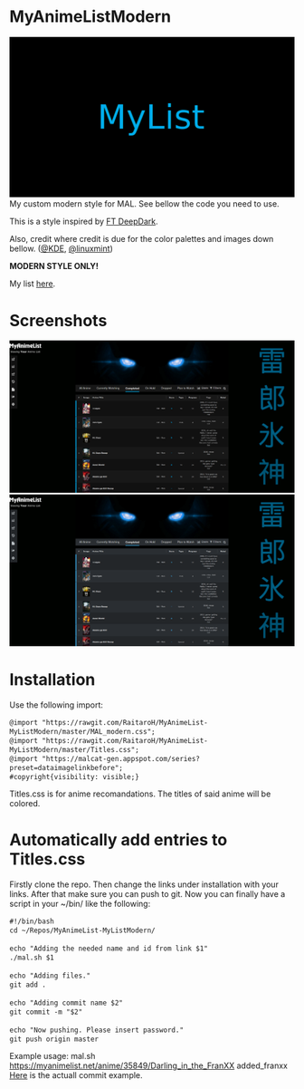 # MyAnimeListModern
![alt tag](https://raw.githubusercontent.com/RaitaroH/MyAnimeList/master/Images/MyList%20-%20DeepDark.png)
My custom modern style for MAL. See bellow the code you need to use.

This is a style inspired by [FT DeepDark](https://addons.mozilla.org/en-US/firefox/addon/ft-deepdark/?src=search).

Also, credit where credit is due for the color palettes and images down bellow. ([@KDE](https://github.com/KDE), [@linuxmint](https://github.com/linuxmint))

<b>MODERN STYLE ONLY!</b>

My list [here](https://myanimelist.net/animelist/RaitaroHikami).

# Screenshots
![alt tag](https://raw.githubusercontent.com/RaitaroH/MyAnimeList-MyListModern/master/Images/DeepDark.png)
![alt tag](https://raw.githubusercontent.com/RaitaroH/MyAnimeList-MyListModern/master/Images/BreezeDark.png)

# Installation
Use the following import:
```
@import "https://rawgit.com/RaitaroH/MyAnimeList-MyListModern/master/MAL_modern.css";
@import "https://rawgit.com/RaitaroH/MyAnimeList-MyListModern/master/Titles.css";
@import "https://malcat-gen.appspot.com/series?preset=dataimagelinkbefore";
#copyright{visibility: visible;}
```

Titles.css is for anime recomandations. The titles of said anime will be colored.

# Automatically add entries to Titles.css
Firstly clone the repo. Then change the links under installation with your links. After that make sure you can push to git. Now you can finally have a script in your ~/bin/ like the following:
```
#!/bin/bash
cd ~/Repos/MyAnimeList-MyListModern/

echo "Adding the needed name and id from link $1"
./mal.sh $1

echo "Adding files."
git add .

echo "Adding commit name $2"
git commit -m "$2"

echo "Now pushing. Please insert password."
git push origin master
```
Example usage:
mal.sh https://myanimelist.net/anime/35849/Darling_in_the_FranXX added_franxx
[Here](https://github.com/RaitaroH/MyAnimeList-MyListModern/commit/577e107e771bf2aaa077ac158075b3e6ffa2c71d) is the actuall commit example.
